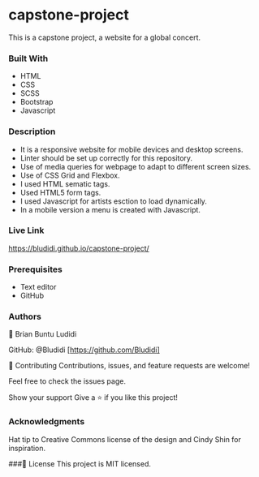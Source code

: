 # capstone-project
This is a capstone project, a website for a global concert. 


### Built With
- HTML 
- CSS
- SCSS
- Bootstrap
- Javascript

### Description 
- It is a responsive website for mobile devices and desktop screens.
- Linter should be set up correctly for this repository.
- Use of media queries for webpage to adapt to different screen sizes. 
- Use of CSS Grid and Flexbox.
- I used HTML sematic tags.
- Used HTML5 form tags.
- I used Javascript for artists esction to load dynamically.
- In a mobile version a menu is created with Javascript. 

### Live Link 
https://bludidi.github.io/capstone-project/ 

### Prerequisites
- Text editor 
- GitHub 

### Authors
👤 Brian Buntu Ludidi

GitHub: @Bludidi [https://github.com/Bludidi]


🤝 Contributing
Contributions, issues, and feature requests are welcome!

Feel free to check the issues page.

Show your support
Give a ⭐️ if you like this project!

### Acknowledgments
Hat tip to Creative Commons license of the design and Cindy Shin for inspiration.

###📝 License
This project is MIT licensed.
